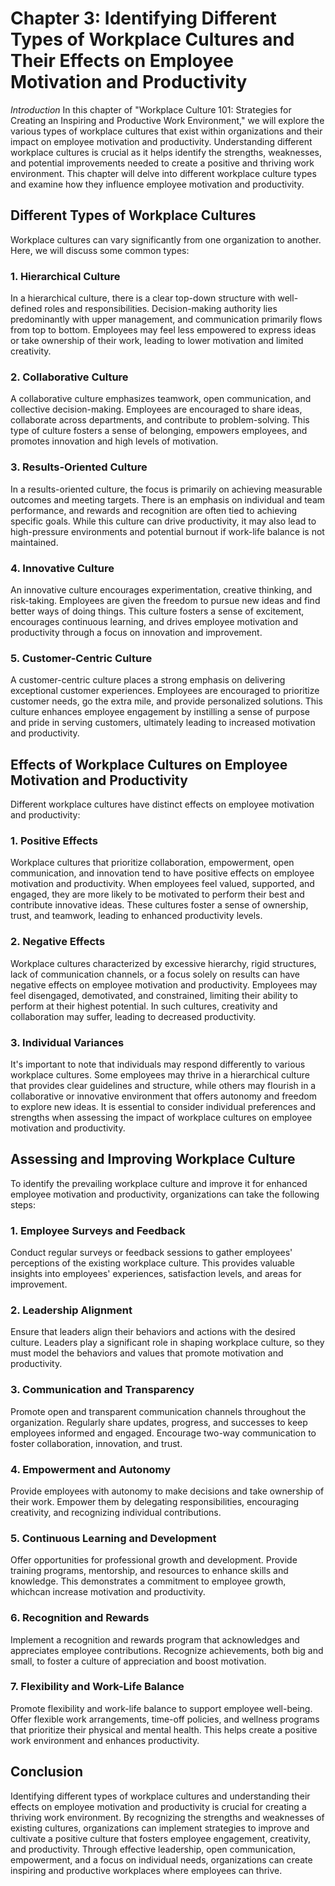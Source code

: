 Chapter 3: Identifying Different Types of Workplace Cultures and Their Effects on Employee Motivation and Productivity
======================================================================================================================

*Introduction* In this chapter of "Workplace Culture 101: Strategies for Creating an Inspiring and Productive Work Environment," we will explore the various types of workplace cultures that exist within organizations and their impact on employee motivation and productivity. Understanding different workplace cultures is crucial as it helps identify the strengths, weaknesses, and potential improvements needed to create a positive and thriving work environment. This chapter will delve into different workplace culture types and examine how they influence employee motivation and productivity.

Different Types of Workplace Cultures
-------------------------------------

Workplace cultures can vary significantly from one organization to another. Here, we will discuss some common types:

### 1. Hierarchical Culture

In a hierarchical culture, there is a clear top-down structure with well-defined roles and responsibilities. Decision-making authority lies predominantly with upper management, and communication primarily flows from top to bottom. Employees may feel less empowered to express ideas or take ownership of their work, leading to lower motivation and limited creativity.

### 2. Collaborative Culture

A collaborative culture emphasizes teamwork, open communication, and collective decision-making. Employees are encouraged to share ideas, collaborate across departments, and contribute to problem-solving. This type of culture fosters a sense of belonging, empowers employees, and promotes innovation and high levels of motivation.

### 3. Results-Oriented Culture

In a results-oriented culture, the focus is primarily on achieving measurable outcomes and meeting targets. There is an emphasis on individual and team performance, and rewards and recognition are often tied to achieving specific goals. While this culture can drive productivity, it may also lead to high-pressure environments and potential burnout if work-life balance is not maintained.

### 4. Innovative Culture

An innovative culture encourages experimentation, creative thinking, and risk-taking. Employees are given the freedom to pursue new ideas and find better ways of doing things. This culture fosters a sense of excitement, encourages continuous learning, and drives employee motivation and productivity through a focus on innovation and improvement.

### 5. Customer-Centric Culture

A customer-centric culture places a strong emphasis on delivering exceptional customer experiences. Employees are encouraged to prioritize customer needs, go the extra mile, and provide personalized solutions. This culture enhances employee engagement by instilling a sense of purpose and pride in serving customers, ultimately leading to increased motivation and productivity.

Effects of Workplace Cultures on Employee Motivation and Productivity
---------------------------------------------------------------------

Different workplace cultures have distinct effects on employee motivation and productivity:

### 1. Positive Effects

Workplace cultures that prioritize collaboration, empowerment, open communication, and innovation tend to have positive effects on employee motivation and productivity. When employees feel valued, supported, and engaged, they are more likely to be motivated to perform their best and contribute innovative ideas. These cultures foster a sense of ownership, trust, and teamwork, leading to enhanced productivity levels.

### 2. Negative Effects

Workplace cultures characterized by excessive hierarchy, rigid structures, lack of communication channels, or a focus solely on results can have negative effects on employee motivation and productivity. Employees may feel disengaged, demotivated, and constrained, limiting their ability to perform at their highest potential. In such cultures, creativity and collaboration may suffer, leading to decreased productivity.

### 3. Individual Variances

It's important to note that individuals may respond differently to various workplace cultures. Some employees may thrive in a hierarchical culture that provides clear guidelines and structure, while others may flourish in a collaborative or innovative environment that offers autonomy and freedom to explore new ideas. It is essential to consider individual preferences and strengths when assessing the impact of workplace cultures on employee motivation and productivity.

Assessing and Improving Workplace Culture
-----------------------------------------

To identify the prevailing workplace culture and improve it for enhanced employee motivation and productivity, organizations can take the following steps:

### 1. Employee Surveys and Feedback

Conduct regular surveys or feedback sessions to gather employees' perceptions of the existing workplace culture. This provides valuable insights into employees' experiences, satisfaction levels, and areas for improvement.

### 2. Leadership Alignment

Ensure that leaders align their behaviors and actions with the desired culture. Leaders play a significant role in shaping workplace culture, so they must model the behaviors and values that promote motivation and productivity.

### 3. Communication and Transparency

Promote open and transparent communication channels throughout the organization. Regularly share updates, progress, and successes to keep employees informed and engaged. Encourage two-way communication to foster collaboration, innovation, and trust.

### 4. Empowerment and Autonomy

Provide employees with autonomy to make decisions and take ownership of their work. Empower them by delegating responsibilities, encouraging creativity, and recognizing individual contributions.

### 5. Continuous Learning and Development

Offer opportunities for professional growth and development. Provide training programs, mentorship, and resources to enhance skills and knowledge. This demonstrates a commitment to employee growth, whichcan increase motivation and productivity.

### 6. Recognition and Rewards

Implement a recognition and rewards program that acknowledges and appreciates employee contributions. Recognize achievements, both big and small, to foster a culture of appreciation and boost motivation.

### 7. Flexibility and Work-Life Balance

Promote flexibility and work-life balance to support employee well-being. Offer flexible work arrangements, time-off policies, and wellness programs that prioritize their physical and mental health. This helps create a positive work environment and enhances productivity.

Conclusion
----------

Identifying different types of workplace cultures and understanding their effects on employee motivation and productivity is crucial for creating a thriving work environment. By recognizing the strengths and weaknesses of existing cultures, organizations can implement strategies to improve and cultivate a positive culture that fosters employee engagement, creativity, and productivity. Through effective leadership, open communication, empowerment, and a focus on individual needs, organizations can create inspiring and productive workplaces where employees can thrive.
